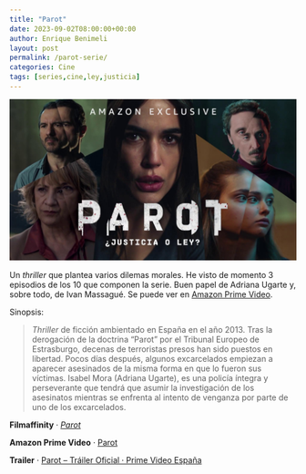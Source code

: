 ```yaml
---
title: "Parot"
date: 2023-09-02T08:00:00+00:00
author: Enrique Benimeli
layout: post
permalink: /parot-serie/
categories: Cine
tags: [series,cine,ley,justicia]
---
```


[![image](assets/images/posts/2023/09/parot_serie.jpeg)](https://www.filmaffinity.com/es/film518139.html)

Un *thriller* que plantea varios dilemas morales. He visto de momento 3 episodios de los 10 que componen la serie. Buen papel de Adriana Ugarte y, sobre todo, de Ivan Massagué. Se puede ver en [Amazon Prime Video](https://www.primevideo.com/region/eu/detail/0FNXJP89UN4U3FQ6ALKVQMYMTL/ref=atv_dp_share_cu_r).

Sinopsis:

> *Thriller* de ficción ambientado en España en el año 2013. Tras la derogación de la doctrina “Parot” por el Tribunal Europeo de Estrasburgo, decenas de terroristas presos han sido puestos en libertad. Pocos días después, algunos excarcelados empiezan a aparecer asesinados de la misma forma en que lo fueron sus víctimas. Isabel Mora (Adriana Ugarte), es una policía íntegra y perseverante que tendrá que asumir la investigación de los asesinatos mientras se enfrenta al intento de venganza por parte de uno de los excarcelados.

**Filmaffinity** · [*Parot*](https://www.filmaffinity.com/es/film518139.html)

**Amazon Prime Video** · [Parot](https://www.primevideo.com/region/eu/detail/0FNXJP89UN4U3FQ6ALKVQMYMTL/ref=atv_dp_share_cu_r)

**Trailer** · [Parot – Tráiler Oficial · Prime Video España](https://www.youtube.com/watch?v=xfmQ9MgFRps)